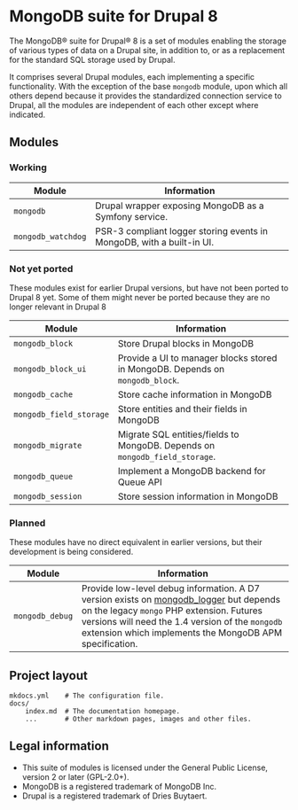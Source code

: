 # MongoDB suite for Drupal 8

The MongoDB&reg; suite for Drupal&reg; 8 is a set of modules enabling the
storage of various types of data on a Drupal site, in addition to, or as a
replacement for the standard SQL storage used by Drupal.

It comprises several Drupal modules, each implementing a specific functionality.
With the exception of the base `mongodb` module, upon which all others depend
because it provides the standardized connection service to Drupal, all the
modules are independent of each other except where indicated.

## Modules
### Working

Module                  | Information
------------------------|-------------------------------------------------------
`mongodb`               | Drupal wrapper exposing MongoDB as a Symfony service.
`mongodb_watchdog`      | PSR-3 compliant logger storing events in MongoDB, with a built-in UI.

### Not yet ported

These modules exist for earlier Drupal versions, but have not been ported to
Drupal 8 yet. Some of them might never be ported because they are no longer
relevant in Drupal 8

Module                  | Information
------------------------|-------------------------------------------------------
`mongodb_block`         | Store Drupal blocks in MongoDB
`mongodb_block_ui`      | Provide a UI to manager blocks stored in MongoDB. Depends on `mongodb_block`.
`mongodb_cache`         | Store cache information in MongoDB
`mongodb_field_storage` | Store entities and their fields in MongoDB
`mongodb_migrate`       | Migrate SQL entities/fields to MongoDB. Depends on `mongodb_field_storage`.
`mongodb_queue`         | Implement a MongoDB backend for Queue API
`mongodb_session`       | Store session information in MongoDB

### Planned

These modules have no direct equivalent in earlier versions, but their
development is being considered.

Module           | Information
-----------------|-------------------------------------------------------
`mongodb_debug`  | Provide low-level debug information. A D7 version exists on [mongodb_logger] but depends on the legacy `mongo` PHP extension. Futures versions will need the 1.4 version of the `mongodb` extension which implements the MongoDB APM specification.

[mongodb_logger]: https://github.com/FGM/mongodb_logger/

## Project layout

    mkdocs.yml    # The configuration file.
    docs/
        index.md  # The documentation homepage.
        ...       # Other markdown pages, images and other files.

## Legal information

* This suite of modules is licensed under the General Public License, version 2 or later (GPL-2.0+).
* MongoDB is a registered trademark of MongoDB Inc.
* Drupal is a registered trademark of Dries Buytaert.
